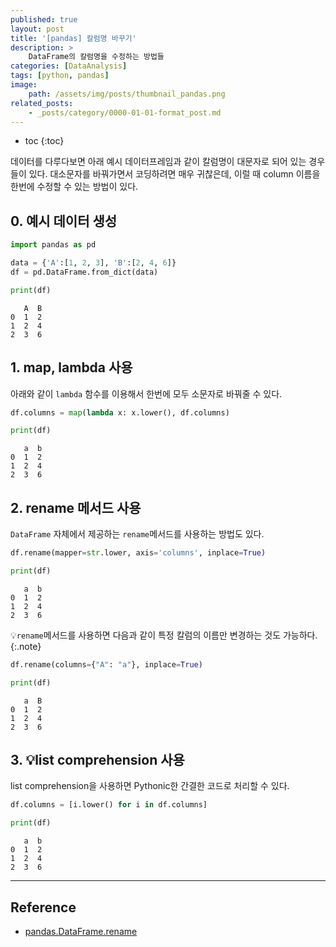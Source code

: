 ```yaml
---
published: true
layout: post
title: '[pandas] 칼럼명 바꾸기'
description: >
    DataFrame의 칼럼명을 수정하는 방법들
categories: [DataAnalysis]
tags: [python, pandas]
image:
    path: /assets/img/posts/thumbnail_pandas.png
related_posts:
    - _posts/category/0000-01-01-format_post.md
---
```

* toc
{:toc}

데이터를 다루다보면 아래 예시 데이터프레임과 같이 칼럼명이 대문자로 되어 있는 경우들이 있다. 대소문자를 바꿔가면서 코딩하려면 매우 귀찮은데, 이럴 때 column 이름을 한번에 수정할 수 있는 방법이 있다.  

## 0. 예시 데이터 생성

```python
import pandas as pd

data = {'A':[1, 2, 3], 'B':[2, 4, 6]}
df = pd.DataFrame.from_dict(data)

print(df)
```
```
   A  B
0  1  2
1  2  4
2  3  6
```

## 1. map, lambda 사용

아래와 같이 `lambda` 함수를 이용해서 한번에 모두 소문자로 바꿔줄 수 있다.

```python
df.columns = map(lambda x: x.lower(), df.columns)

print(df)
```
```
   a  b
0  1  2
1  2  4
2  3  6
```

## 2. rename 메서드 사용

`DataFrame` 자체에서 제공하는 `rename`메서드를 사용하는 방법도 있다.  

```python
df.rename(mapper=str.lower, axis='columns', inplace=True)

print(df)
```
```
   a  b
0  1  2
1  2  4
2  3  6
```

💡`rename`메서드를 사용하면 다음과 같이 특정 칼럼의 이름만 변경하는 것도 가능하다.
{:.note}

```python
df.rename(columns={"A": "a"}, inplace=True)

print(df)
```
```
   a  B
0  1  2
1  2  4
2  3  6
```

## 3. 💡list comprehension 사용

list comprehension을 사용하면 Pythonic한 간결한 코드로 처리할 수 있다.  

```python
df.columns = [i.lower() for i in df.columns]

print(df)
```
```
   a  b
0  1  2
1  2  4
2  3  6
```

---
## Reference
- [pandas.DataFrame.rename](https://pandas.pydata.org/docs/reference/api/pandas.DataFrame.rename.html)